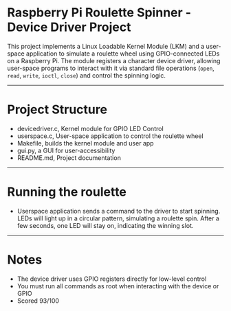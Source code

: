 # Raspberry Pi Roulette Spinner - Device Driver Project

This project implements a Linux Loadable Kernel Module (LKM) and a user-space application to simulate a roulette wheel using GPIO-connected LEDs on a Raspberry Pi.
The module registers a character device driver, allowing user-space programs to interact with it via standard file operations (`open`, `read`, `write`, `ioctl`, `close`) and control
the spinning logic.

---

# Project Structure
- devicedriver.c, Kernel module for GPIO LED Control
- userspace.c, User-space application to control the roulette wheel
- Makefile, builds the kernel module and user app
- gui.py, a GUI for user-accessibility
- README.md, Project documentation

---

# Running the roulette
- Userspace application sends a command to the driver to start spinning. LEDs will light up in a circular pattern, simulating a roulette spin. After a few seconds, one LED will stay on, 
indicating the winning slot.

---

# Notes
- The device driver uses GPIO registers directly for low-level control
- You must run all commands as root when interacting with the device or GPIO
- Scored 93/100 
